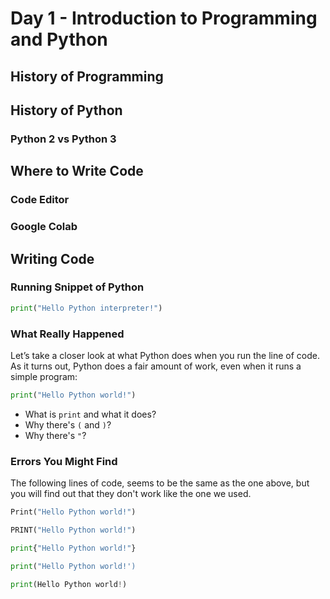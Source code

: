 # Day 1 - Introduction to Programming and Python


## History of Programming

## History of Python

### Python 2 vs Python 3


## Where to Write Code

### Code Editor

### Google Colab


## Writing Code

### Running Snippet of Python

```python
print("Hello Python interpreter!") 
```

### What Really Happened

Let’s take a closer look at what Python does when you run the line of code.
As it turns out, Python does a fair amount of work, even when it runs a simple program:

```python
print("Hello Python world!")
```

* What is `print` and what it does?
* Why there's `(` and `)`?
* Why there's `"`?

### Errors You Might Find
The following lines of code, seems to be the same as the one above, but you will find out that they don't work like the one we used.

```python
Print("Hello Python world!")
```

```python
PRINT("Hello Python world!")
```

```python
print{"Hello Python world!"}
```

```python
print("Hello Python world!')
```

```python
print(Hello Python world!)
```